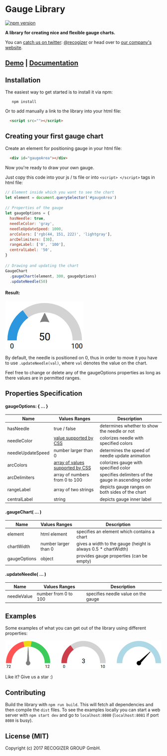 # Gauge Library

[![npm version]()]()

**A library for creating nice and flexible gauge charts.**

You can [catch us on twitter](https://twitter.com/recogizer): [@recogizer](https://twitter.com/recogizer) or head over to [our company's website](http://www.recogizer.com/).

## [Demo]() | [Documentation]()

## Installation

The easiest way to get started is to install it via npm:

```
   npm install 
```

Or to add manually a link to the library into your html file:

```html
  <script src=""></script>
```

## Creating your first gauge chart

Create an element for positioning gauge in your html file:

```html
  <div id="gaugeArea"></div>
```

Now you're ready to draw your own gauge.

Just copy this code into your js / ts file or into `<script> </script>` tags in html file:

```javascript
// Element inside which you want to see the chart
let element = document.querySelector('#gaugeArea')

// Properties of the gauge
let gaugeOptions = {
  hasNeedle: true,
  needleColor: 'gray',
  needleUpdateSpeed: 1000,
  arcColors: ['rgb(44, 151, 222)', 'lightgray'],
  arcDelimiters: [30],
  rangeLabel: ['0', '100'],
  centralLabel: '50',
}

// Drawing and updating the chart
GaugeChart
  .gaugeChart(element, 300, gaugeOptions)
  .updateNeedle(50)
```


#### Result:

![Gauge Example](/examples/img/gauge1.png "Gauge Example")

By default, the needle is positioned on 0, thus in order to move it you have to use `.updateNeedle(val)`, where `val` denotes the value on the chart.

Feel free to change or delete any of the gaugeOptions properties as long as there values are in permitted ranges.

## Properties Specification

#### gaugeOptions: { ... }

| Name | Values Ranges | Description |
| ---- | ------------- | ----------- |
| hasNeedle | true / false | determines whether to show the needle or not |
| needleColor | [value supported by CSS](https://www.w3schools.com/colors/default.asp) | colorizes needle with specified colors |
| needleUpdateSpeed | number larger than 0 | determines the speed of needle update animation |
| arcColors | [array of values supported by CSS](https://www.w3schools.com/colors/default.asp) | colorizes gauge with specified color |
| arcDelimiters | array of numbers from 0 to 100 | specifies delimiters of the gauge in ascending order |
| rangeLabel | array of two strings | depicts gauge ranges on both sides of the chart |
| centralLabel | string | depicts gauge inner label |


#### .gaugeChart( ... )

| Name | Values Ranges | Description |
| ---- | ------------- | ----------- |
| element | html element | specifies an element which contains a chart |
| chartWidth | number larger than 0 | gives a width to the gauge (height is always 0.5 * chartWidth) |
| gaugeOptions | object | provides gauge properties (can be empty) |

#### .updateNeedle( ... )

| Name | Values Ranges | Description |
| ---- | ------------- | ----------- |
| needleValue | number from 0 to 100 | specifies needle value on the gauge |

## Examples

Some examples of what you can get out of the library using different properties:

![Gauge Examples](/examples/img/gauge2.png "Gauge Examples")

Like it? Give us a star :)

## Contributing
Build the library with `npm run build`. This will fetch all dependencies and then compile the `dist` files. To see the examples locally you can start a web server with `npm start dev` and go to `localhost:8080` (`localhost:8081` if port `8080` is busy).

## License (MIT)
Copyright (c) 2017 RECOGIZER GROUP GmbH.

